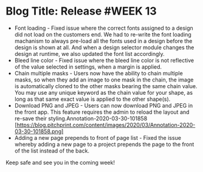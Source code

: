 # **Blog Title**: Release #WEEK 13

 * Font loading - Fixed issue where the correct fonts assigned to a design did not load on the customers end. We had to re-write the font
   loading machanism to always pre-load all the fonts used in a design before the design is shown at all. And when a design selector module
   changes the design at runtime, we also updated the font list accordingly.
 * Bleed line color - Fixed issue where the bleed line color is not reflective of the value selected in settings, when a margin is applied.
 * Chain multiple masks - Users now have the ability to chain multiple masks, so when they add an image to one mask in the chain, the image
   is automatically cloned to the other masks bearing the same chain value. You may use any unique keyword as the chain value for your
   shape, as long as that same exact value is applied to the other shape(s).
 * Download PNG and JPEG - Users can now download PNG and JPEG in the front app. This feature requires the admin to reload the layout and
   re-save their styling.Annotation-2020-03-30-101858 [https://blog.pitchprint.com/content/images/2020/03/Annotation-2020-03-30-101858.png]
 * Adding a new page prepends to front of page list - Fixed the issue whereby adding a new page to a project prepends the page to the front
   of the list instead of the back.

Keep safe and see you in the coming week!


